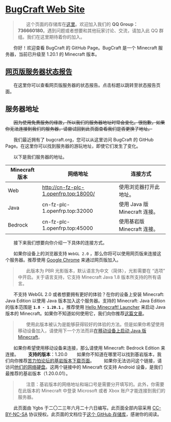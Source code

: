 # [BugCraft Web Site](bugcraft.org)

> ㅤㅤ这个页面的存储库在[这里](https://github.com/Bug-Craft/bugcraft.org)。欢迎加入我们的 **QQ Group：736660180**。遇到问题或者想要和其他玩家讨论、交流，请加入此 QQ 群组。我们在这里期待着你的加入。

ㅤㅤ你好！欢迎查看 BugCraft 的 GitHub Page。BugCraft 是一个 Minecraft 服务器，当前已升级至 1.20.1 的 Minecraft 版本。

## [网页版服务器状态报告](http://cn-fz-plc-1.openfrp.top:18000/info/)
ㅤㅤ在这里你可以查看网页版服务器的状态报告。点击标题以跳转至状态报告页面。

## 服务器地址
ㅤㅤ<s>因为使用免费服务的缘故，所以我们的服务器地址时常会变化。很抱歉，如果你无法连接到我们的服务器，请尝试回到此页面查看我们是否更换了地址。</s>

ㅤㅤ我们最近拥有了 bugcraft.org，您可以从这里访问 BugCraft 的 GitHub Page。在这里你可以找到服务器的游玩地址，即使它们发生了变化。

ㅤㅤ以下是我们服务器的地址。

| Minecraft 版本 | 网络地址 | 连接方式
|---|---|---|
| Web | http://cn-fz-plc-1.openfrp.top:18000/ | 使用浏览器打开此地址。
| Java | cn-fz-plc-1.openfrp.top:32000 | 使用 Java 版 Minecraft 连接。
| Bedrock | cn-fz-plc-1.openfrp.top:45000 | 使用基岩版 Minecraft 连接。

ㅤㅤ接下来我们想要向你介绍一下具体的连接方式。

ㅤㅤ如果你设备上的浏览器支持 `WebGL 2.0` ，那么你将可以使用网页版来连接这个服务器。推荐使用 [Google Chrome](https://www.google.cn/intl/zh-CN/chrome/) 来通过网页版加入。
> ㅤㅤ此版本为 PBR 光影版本，默认语言为中文（简体），光影需要在 “选项” 中开启。关于语言支持，它支持 Minecraft Java 1.8 版本所支持的所有语言。 

ㅤㅤ不支持 WebGL 2.0 或者想要拥有更好的体验？在你的设备上安装 Minecraft: Java Edition 以使用 Java 版本加入这个服务器。支持的 Minecraft: Java Edition 的版本范围是 **`1.8 - 1.20.1`** 。推荐使用 [Hello Minecraft! Launcher](https://hmcl.huangyuhui.net/) 来启动 Java 版本的 Minecraft。如果你不知道如何使用它，我们向你推荐[这篇文章](https://www.bilibili.com/read/cv14759963/)。
> ㅤㅤ使用此版本被认为是能够获得较好的体验的方法。但是如果你希望使用移动设备加入，请使用下一个方法而非[在移动设备上启动 Java 版 Minecraft](https://www.npbeta.com/2021/11/minecraft-java-on-android/)。

ㅤㅤ如果你希望使用移动设备来连接，那么请使用 Minecraft: Bedrock Edition 来连接。
ㅤㅤ**支持的版本**：1.20.0
ㅤㅤ如果你不知道在哪里可以找到基岩版本，我们向你推荐[苦力怕论坛的基岩版本下载页面](https://xz.klpbbs.net/info/MS4yMC4wLjAx/12c00b36440537841f73542453df0f8a.html)。
ㅤㅤ如果你无法访问这个链接，请访问[他们的网络硬盘](https://www.123pan.com/s/9HM9-SDzlA.html)。这两个链接中的 Minecraft 仅支持 Android 设备，是我们最推荐的基岩版本（1.20.0.01）。
> ㅤㅤ注意：基岩版本的网络地址和端口号是需要分开填写的。此外，你需要在此版本的 Minecraft 中登录 Microsoft 或者 Xbox 账户才能连接到我们的服务器。

ㅤㅤ此页面由 Ygbs 于二〇二三年六月二十六日编写。此页面全部内容采用 [CC-BY-NC-SA](https://creativecommons.org/licenses/by-nc-sa/4.0/deed.zh) 协议授权。此页面的文档位于[这个 GitHub 存储库](https://github.com/Bug-Craft/bug-craft.github.io)，感谢你的阅读。
